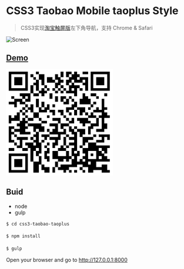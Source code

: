 # CSS3 Taobao Mobile taoplus Style

> CSS3实现[淘宝触屏版](http://m.taobao.com/)左下角导航，支持 Chrome & Safari

![Screen](https://raw.githubusercontent.com/mittya/css3-taobao-taoplus/master/res/screen.gif)


## [Demo](http://mittya.github.io/css3-taobao-taoplus/)

![QR Code](https://raw.githubusercontent.com/mittya/css3-taobao-taoplus/master/res/qr.png)


## Buid

+ node
+ gulp

```bash
$ cd css3-taobao-taoplus

$ npm install

$ gulp
```

Open your browser and go to http://127.0.0.1:8000
